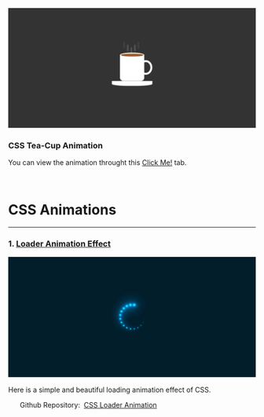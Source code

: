 <img src="/assets/image01.png" alt="Project Image">
<h3>CSS Tea-Cup Animation</h3>
<p>You can view the animation throught this <a href="https://rajat0063.github.io/CSS-Animations/">Click Me!</a> tab.</p>

<br>

<h1>CSS Animations</h1>
<hr>
<h3>1. <a href="https://css-animations-02-yr.vercel.app/">Loader Animation Effect</a></h3>
<img src="/assets/image02.png" alt="Project Image">
<p>Here is a simple and beautiful loading animation effect of CSS.</p>
<ul>Github Repository:&nbsp;&nbsp;<a href="https://github.com/Rajat0063/CSS-Animations/tree/main/CSS%20Loading%20Animation">CSS Loader Animation</a></ul>
